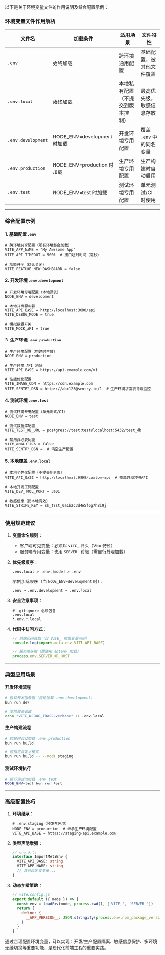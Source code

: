 以下是关于环境变量文件的作用说明及综合配置示例：

### 环境变量文件作用解析
| 文件名                  | 加载条件                     | 适用场景                          | 文件特性                  |
|-------------------------|-----------------------------|----------------------------------|--------------------------|
| `.env`                  | 始终加载                    | 跨环境通用配置                    | 基础配置，被其他文件覆盖   |
| `.env.local`            | 始终加载                    | 本地私有配置（不提交到版本控制）  | 最高优先级，敏感信息存放  |
| `.env.development`      | NODE_ENV=development 时加载 | 开发环境专用配置                  | 覆盖 `.env` 中的同名变量  |
| `.env.production`       | NODE_ENV=production 时加载  | 生产环境专用配置                  | 生产构建时自动启用        |
| `.env.test`             | NODE_ENV=test 时加载        | 测试环境专用配置                  | 单元测试/CI 时使用        |

---

### 综合配置示例

#### 1. 基础配置 `.env`
```env
# 跨环境共享配置（所有环境都会加载）
VITE_APP_NAME = "My Awesome App"
VITE_API_TIMEOUT = 5000  # 接口超时时间（毫秒）

# 功能开关（默认关闭）
VITE_FEATURE_NEW_DASHBOARD = false
```

#### 2. 开发环境 `.env.development`
```env
# 开发环境专用配置（本地调试）
NODE_ENV = development

# 本地开发服务器
VITE_API_BASE = http://localhost:3000/api
VITE_DEBUG_MODE = true

# 模拟数据开关
VITE_MOCK_API = true
```

#### 3. 生产环境 `.env.production`
```env
# 生产环境配置（构建时生效）
NODE_ENV = production

# 生产环境 API 地址
VITE_API_BASE = https://api.example.com/v1

# 性能优化配置
VITE_IMAGE_CDN = https://cdn.example.com
VITE_SENTRY_DSN = https://abc123@sentry.io/1  # 生产环境才需要错误监控
```

#### 4. 测试环境 `.env.test`
```env
# 测试环境专用配置（单元测试/CI）
NODE_ENV = test

# 测试数据库配置
VITE_TEST_DB_URL = postgres://test:test@localhost:5432/test_db

# 禁用非必要功能
VITE_ANALYTICS = false
VITE_SENTRY_DSN =  # 清空生产配置
```

#### 5. 本地覆盖 `.env.local`
```env
# 本地个性化配置（不提交到仓库）
VITE_API_BASE = http://localhost:9999/custom-api  # 覆盖开发环境API

# 本地开发工具配置
VITE_DEV_TOOL_PORT = 3001

# 敏感信息（仅本地有效）
VITE_STRIPE_KEY = sk_test_0a1b2c3d4e5f6g7h8i9j
```

---

### 使用规范建议

1. **变量命名规则**：
    - 客户端可见变量：必须以 `VITE_` 开头（Vite 特性）
    - 服务端专用变量：使用 `SERVER_` 前缀（需自行处理加载）

2. **优先级顺序**：
   ```
   .env.local > .env.[mode] > .env
   ```
   示例加载顺序（当 `NODE_ENV=development` 时）：
   ```
   .env → .env.development → .env.local
   ```

3. **安全注意事项**：
   ```gitignore
   # .gitignore 必须包含
   .env.local
   *.env.*.local
   ```

4. **代码中访问方式**：
   ```javascript
   // 前端代码获取（仅 VITE_ 前缀变量可用）
   console.log(import.meta.env.VITE_API_BASE)

   // 服务端获取（需使用 dotenv 加载）
   process.env.SERVER_DB_HOST
   ```

---

### 典型应用场景

#### 开发环境流程
```bash
# 启动开发服务器（自动加载 .env.development）
bun run dev

# 本地覆盖调试
echo "VITE_DEBUG_TRACE=verbose" >> .env.local
```

#### 生产构建流程
```bash
# 构建时自动加载 .env.production
bun run build

# 可指定自定义模式
bun run build -- --mode staging
```

#### 测试环境执行
```bash
# 运行测试时加载 .env.test
NODE_ENV=test bun run test
```

---

### 高级配置技巧

1. **环境继承**：
   ```env
   # .env.staging（预发布环境）
   NODE_ENV = production  # 继承生产环境配置
   VITE_API_BASE = https://staging-api.example.com
   ```

2. **类型声明增强**：
   ```typescript
   // env.d.ts
   interface ImportMetaEnv {
     VITE_API_BASE: string
     VITE_APP_NAME: string
     // 其他自定义变量...
   }
   ```

3. **动态加载策略**：
   ```javascript
   // vite.config.js
   export default ({ mode }) => {
     const env = loadEnv(mode, process.cwd(), ['VITE_', 'SERVER_'])
     return {
       define: {
         __APP_VERSION__: JSON.stringify(process.env.npm_package_version)
       }
     }
   }
   ```

通过合理配置环境变量，可以实现：开发/生产配置隔离、敏感信息保护、多环境无缝切换等重要功能，是现代化前端工程的重要实践。